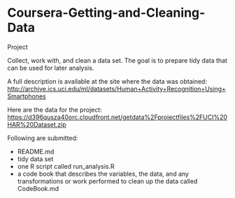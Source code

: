 # Coursera-Getting-and-Cleaning-Data
Project

Collect, work with, and clean a data set. The goal is to prepare tidy data that can be used for later analysis.

A full description is available at the site where the data was obtained: 
http://archive.ics.uci.edu/ml/datasets/Human+Activity+Recognition+Using+Smartphones 

Here are the data for the project: 
https://d396qusza40orc.cloudfront.net/getdata%2Fprojectfiles%2FUCI%20HAR%20Dataset.zip 

Following are submitted:
- README.md
- tidy data set
- one R script called run_analysis.R
- a code book that describes the variables, the data, and any transformations or work performed to clean up the data called CodeBook.md

